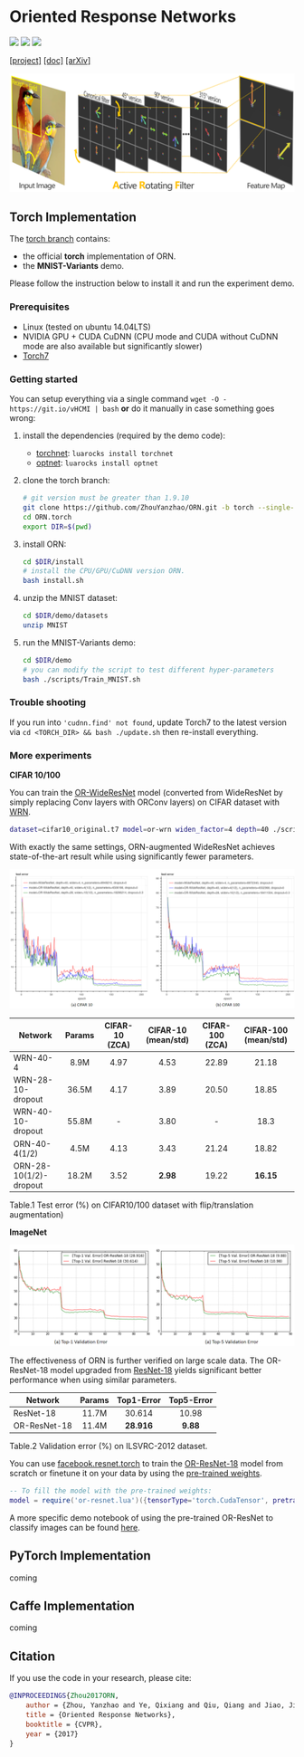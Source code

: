 # Oriented Response Networks
[![](https://img.shields.io/badge/torch-V1.0-green.svg)](https://github.com/ZhouYanzhao/ORN/tree/torch) [![](https://img.shields.io/badge/caffe-coming-red.svg)](#) [![](https://img.shields.io/badge/pytorch-coming-blue.svg)](#)

[[project]](http://zhouyanzhao.github.io/ORN) [[doc]](http://github.com/ZhouYanzhao/ORN) [[arXiv]](https://arxiv.org/pdf/1701.01833)

![illustration](illustration.png)

## Torch Implementation
The [torch branch](https://github.com/ZhouYanzhao/ORN/tree/torch) contains:

* the official **torch** implementation of ORN.
* the **MNIST-Variants** demo.

Please follow the instruction below to install it and run the experiment demo.

### Prerequisites
* Linux (tested on ubuntu 14.04LTS)
* NVIDIA GPU + CUDA CuDNN (CPU mode and CUDA without CuDNN mode are also available but significantly slower)
* [Torch7](http://torch.ch/docs/getting-started.html)

### Getting started
You can setup everything via a single command `wget -O - https://git.io/vHCMI | bash` **or** do it manually in case something goes wrong:

1. install the dependencies (required by the demo code):
    * [torchnet](https://github.com/torchnet/torchnet): `luarocks install torchnet`
    * [optnet](https://github.com/fmassa/optimize-net): `luarocks install optnet`

2. clone the torch branch: 
    ```bash
    # git version must be greater than 1.9.10
    git clone https://github.com/ZhouYanzhao/ORN.git -b torch --single-branch ORN.torch
    cd ORN.torch
    export DIR=$(pwd)
    ```

3. install ORN: 
    ```bash
    cd $DIR/install
    # install the CPU/GPU/CuDNN version ORN.
    bash install.sh
    ```

4. unzip the MNIST dataset:

    ```bash
    cd $DIR/demo/datasets
    unzip MNIST
    ```

5. run the MNIST-Variants demo:

    ```bash
    cd $DIR/demo
    # you can modify the script to test different hyper-parameters
    bash ./scripts/Train_MNIST.sh
    ```

### Trouble shooting
If you run into `'cudnn.find' not found`, update Torch7 to the latest version via `cd <TORCH_DIR> && bash ./update.sh` then re-install everything.

### More experiments

**CIFAR 10/100**

You can train the [OR-WideResNet](https://gist.github.com/ZhouYanzhao/c7f75cd8ea3c92e2044d71ac7bc30fab/raw/or-wrn.lua) model (converted from WideResNet by simply replacing Conv layers with ORConv layers) on CIFAR dataset with [WRN](https://github.com/szagoruyko/wide-residual-networks).
```bash
dataset=cifar10_original.t7 model=or-wrn widen_factor=4 depth=40 ./scripts/train_cifar.sh
```
With exactly the same settings, ORN-augmented WideResNet achieves state-of-the-art result while using significantly fewer parameters.

![CIFAR](CIFAR.png)

Network          | Params   | CIFAR-10 (ZCA) | CIFAR-10 (mean/std) | CIFAR-100 (ZCA) | CIFAR-100 (mean/std) 
-----------------|:--------:|:--------------:|:-------------------:|:---------------:|:--------------------:
WRN-40-4         | 8.9M     | 4.97 | 4.53 | 22.89 | 21.18 |
WRN-28-10-dropout| 36.5M    | 4.17 | 3.89 | 20.50 | 18.85 |
WRN-40-10-dropout| 55.8M    | -    | 3.80    | -  | 18.3  |
ORN-40-4(1/2)    | 4.5M     | 4.13 | 3.43 | 21.24 | 18.82 |
ORN-28-10(1/2)-dropout | 18.2M | 3.52 | **2.98** | 19.22 | **16.15** |

Table.1 Test error (%) on CIFAR10/100 dataset with flip/translation augmentation) 

**ImageNet**

![ILSVRC2012](ILSVRC2012.png)

The effectiveness of ORN is further verified on large scale data. The OR-ResNet-18 model upgraded from [ResNet-18](https://github.com/facebook/fb.resnet.torch) yields significant better performance when using similar parameters.

| Network      | Params | Top1-Error | Top5-Error |
|--------------|:------:|:----------:|:----------:|
| ResNet-18    |  11.7M |   30.614   |    10.98   |
| OR-ResNet-18 |  11.4M |   **28.916**   |    **9.88**    |

Table.2 Validation error (%) on ILSVRC-2012 dataset.

You can use [facebook.resnet.torch](https://github.com/facebook/fb.resnet.torch) to train the [OR-ResNet-18](https://gist.github.com/ZhouYanzhao/c7f75cd8ea3c92e2044d71ac7bc30fab/raw/or-resnet.lua) model from scratch or finetune it on your data by using the [pre-trained weights](https://1drv.ms/u/s!Avhhrlo9ASwciWcEjJ_KWBgTWWyg).

```lua
-- To fill the model with the pre-trained weights:
model = require('or-resnet.lua')({tensorType='torch.CudaTensor', pretrained='or-resnet18_weights.t7'})
```

A more specific demo notebook of using the pre-trained OR-ResNet to classify images can be found [here](classify.ipynb).

## PyTorch Implementation
coming

## Caffe Implementation 
coming

## Citation 
If you use the code in your research, please cite:
```bibtex
@INPROCEEDINGS{Zhou2017ORN,
    author = {Zhou, Yanzhao and Ye, Qixiang and Qiu, Qiang and Jiao, Jianbin},
    title = {Oriented Response Networks},
    booktitle = {CVPR},
    year = {2017}
}
```

